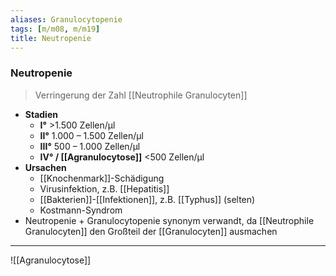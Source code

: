 ```yaml
---
aliases: Granulocytopenie
tags: [m/m08, m/m19]
title: Neutropenie
---
```

### Neutropenie
> Verringerung der Zahl [[Neutrophile Granulocyten]]
- **Stadien**
	- **I°** >1.500 Zellen/μl
	- **II°** 1.000 – 1.500 Zellen/μl
	- **III°** 500 – 1.000 Zellen/μl
	- **IV° / [[Agranulocytose]]** <500 Zellen/μl 
- **Ursachen**
	- [[Knochenmark]]-Schädigung
	- Virusinfektion, z.B. [[Hepatitis]]
	- [[Bakterien]]-[[Infektionen]], z.B. [[Typhus]] (selten)
	- Kostmann-Syndrom
- Neutropenie + Granulocytopenie synonym verwandt, da [[Neutrophile Granulocyten]] den Großteil der [[Granulocyten]] ausmachen
---
![[Agranulocytose]]